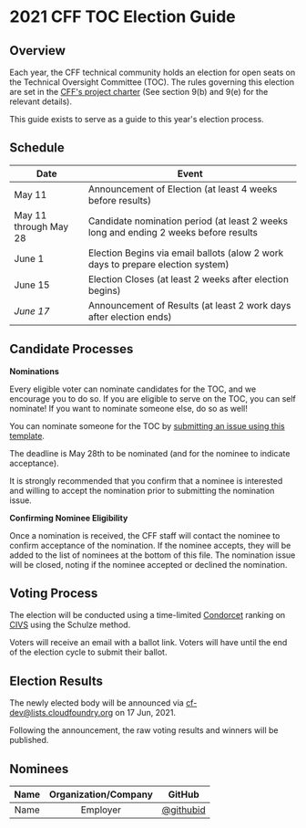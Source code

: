 # 2021 CFF TOC Election Guide

## Overview

Each year, the CFF technical community holds an election for open seats on the 
Technical Oversight Committee (TOC). The rules governing this election are set in the 
[CFF's project charter](../../../governing-board/charter.md) (See section 9(b) and 9(e) 
for the relevant details).

This guide exists to serve as a guide to this year's election process.

## Schedule

| Date                       | Event                    |
| -------------------------- | ------------------------ |
| May 11                   | Announcement of Election (at least 4 weeks before results) |
| May 11 through May 28  | Candidate nomination period (at least 2 weeks long and ending 2 weeks before results |
| June 1     | Election Begins via email ballots (alow 2 work days to prepare election system) |
| June 15     | Election Closes (at least 2 weeks after election begins) |
| *June 17*   | Announcement of Results (at least 2 work days after election ends) |

## Candidate Processes

**Nominations**

Every eligible voter can nominate candidates for the TOC, and we encourage you to do so. If you are 
eligible to serve on the TOC, you can self nominate! If you want to nominate someone else, do so as 
well! 

You can nominate someone for the TOC by [submitting an issue using this template](https://github.com/cloudfoundry/community/issues/new?assignees=&labels=election&template=toc-candidate-nomination.md&title=TOC+Candidate+Nomination+for+%5BPerson+Name%5D). 

The deadline is May 28th to be nominated (and for the nominee to indicate acceptance).

It is strongly recommended that you confirm that a nominee is interested and willing
to accept the nomination prior to submitting the nomination issue.

**Confirming Nominee Eligibility**

Once a nomination is received, the CFF staff will contact the nominee to confirm acceptance
of the nomination. If the nominee accepts, they will be added to the list of nominees at the bottom
of this file. The nomination issue will be closed, noting if the nominee accepted or declined the 
nomination.

## Voting Process

The election will be conducted using a time-limited [Condorcet](https://civs.cs.cornell.edu/rp.html) ranking 
on [CIVS](http://civs.cs.cornell.edu/) using the Schulze method. 

Voters will receive an email with a ballot link. Voters will have until the end of the election cycle 
to submit their ballot.

## Election Results

The newly elected body will be announced via cf-dev@lists.cloudfoundry.org on 17 Jun, 2021.

Following the announcement, the raw voting results and winners will be published.

## Nominees

|    Name    | Organization/Company |  GitHub  |
|:----------:|:--------------------:|:--------:|
| Name | Employer | [@githubid](https://github.com/githubid) |
